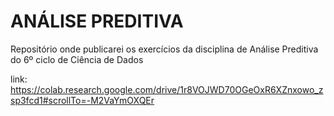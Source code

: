 # **ANÁLISE PREDITIVA**
Repositório onde publicarei os exercícios da disciplina de Análise Preditiva do 6º ciclo de Ciência de Dados

link: https://colab.research.google.com/drive/1r8VOJWD70OGeOxR6XZnxowo_zsp3fcd1#scrollTo=-M2VaYmOXQEr

